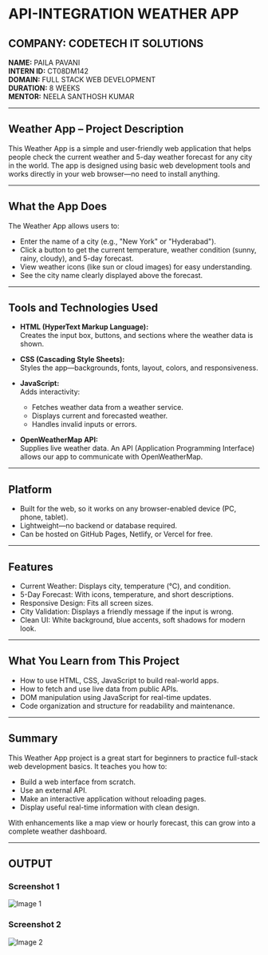 # API-INTEGRATION WEATHER APP

## COMPANY: CODETECH IT SOLUTIONS  
**NAME:** PAILA PAVANI  
**INTERN ID:** CT08DM142  
**DOMAIN:** FULL STACK WEB DEVELOPMENT  
**DURATION:** 8 WEEKS  
**MENTOR:** NEELA SANTHOSH KUMAR  

---

## Weather App – Project Description

This Weather App is a simple and user-friendly web application that helps people check the current weather and 5-day weather forecast for any city in the world. The app is designed using basic web development tools and works directly in your web browser—no need to install anything.

---

## What the App Does

The Weather App allows users to:

- Enter the name of a city (e.g., "New York" or "Hyderabad").
- Click a button to get the current temperature, weather condition (sunny, rainy, cloudy), and 5-day forecast.
- View weather icons (like sun or cloud images) for easy understanding.
- See the city name clearly displayed above the forecast.

---

## Tools and Technologies Used

- **HTML (HyperText Markup Language):**  
  Creates the input box, buttons, and sections where the weather data is shown.

- **CSS (Cascading Style Sheets):**  
  Styles the app—backgrounds, fonts, layout, colors, and responsiveness.

- **JavaScript:**  
  Adds interactivity:
  - Fetches weather data from a weather service.
  - Displays current and forecasted weather.
  - Handles invalid inputs or errors.

- **OpenWeatherMap API:**  
  Supplies live weather data. An API (Application Programming Interface) allows our app to communicate with OpenWeatherMap.

---

## Platform

- Built for the web, so it works on any browser-enabled device (PC, phone, tablet).
- Lightweight—no backend or database required.
- Can be hosted on GitHub Pages, Netlify, or Vercel for free.

---

## Features

- Current Weather: Displays city, temperature (°C), and condition.
- 5-Day Forecast: With icons, temperature, and short descriptions.
- Responsive Design: Fits all screen sizes.
- City Validation: Displays a friendly message if the input is wrong.
- Clean UI: White background, blue accents, soft shadows for modern look.

---

## What You Learn from This Project

- How to use HTML, CSS, JavaScript to build real-world apps.
- How to fetch and use live data from public APIs.
- DOM manipulation using JavaScript for real-time updates.
- Code organization and structure for readability and maintenance.

---

## Summary

This Weather App project is a great start for beginners to practice full-stack web development basics. It teaches you how to:

- Build a web interface from scratch.
- Use an external API.
- Make an interactive application without reloading pages.
- Display useful real-time information with clean design.

With enhancements like a map view or hourly forecast, this can grow into a complete weather dashboard.

---

## OUTPUT

### Screenshot 1

![Image 1](https://github.com/user-attachments/assets/a640130b-8a43-4dd8-a25c-3701f186617b)

### Screenshot 2

![Image 2](https://github.com/user-attachments/assets/eebecdba-f0d3-4948-9a31-a32cc5463ed3)

